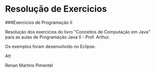 Resolução de Exercicios
========================

###Exercicios de Programação II

Resolução dos exercicios do livro "Conceitos de Computação em Java" para as aulas de Programação Java II - Prof. Arthur.

Os exemplos foram desenvolvido no Eclipse.

Att

Renan Martins Pimentel

